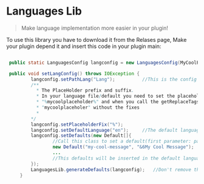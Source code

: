 # Languages Lib

> Make language implementation more easier in your plugin!

To use this library you have to download it from the Relases page, Make your plugin depend it and insert this code in your plugin main:

```JAVA

 public static LanguagesConfig langconfig = new LanguagesConfig(MyCoolPlugin.getInstance());

 public void setLangConfig() throws IOException {
         langconfig.setPathLang("Lang");          //This is the config path you will use in your plugin to set the language
         /**
           * The PlaceHolder prefix and suffix.
           * In your language file/default you need to set the placeholder with that prefix and suffix like this:
           * "%mycoolplaceholder%" and when you call the getReplaceTags you need to set only the prefix in this case
           * "mycoolplaceholer" without the fixes
           *
         */
         langconfig.setPlaceholderFix("%");       
         langconfig.setDefaultLanguage("en");     //The default language of your plugin
         langconfig.setDefaults(new Default[]{
                 //Call this class to set a default(first parameter: path, second parameter: message)
                 new Default("my-cool-message", "&6My Cool Message");
                 ...
                 //This defaults will be inserted in the default language file, in this case, the en lang
         });
         LanguagesLib.generateDefaults(langconfig);   //Don't remove this, it generates the plugin default language!
     }
```
